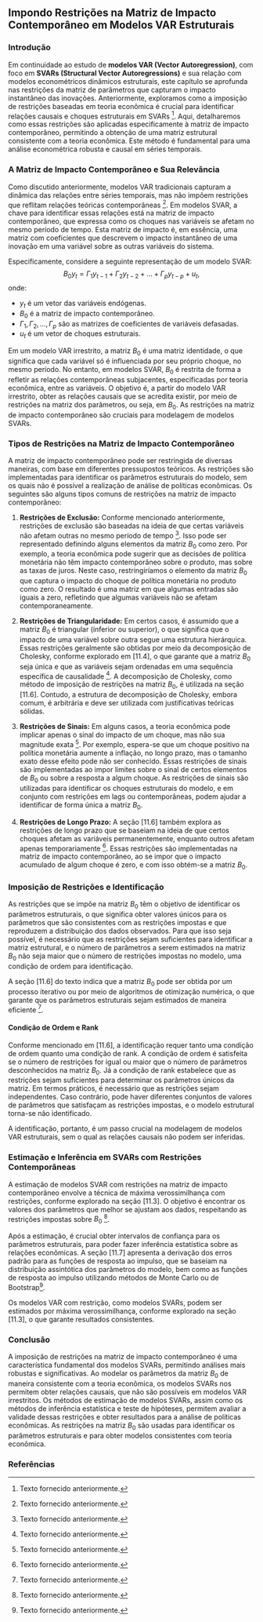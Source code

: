 ## Impondo Restrições na Matriz de Impacto Contemporâneo em Modelos VAR Estruturais

### Introdução
Em continuidade ao estudo de **modelos VAR (Vector Autoregression)**, com foco em **SVARs (Structural Vector Autoregressions)** e sua relação com modelos econométricos dinâmicos estruturais, este capítulo se aprofunda nas restrições da matriz de parâmetros que capturam o impacto instantâneo das inovações. Anteriormente, exploramos como a imposição de restrições baseadas em teoria econômica é crucial para identificar relações causais e choques estruturais em SVARs [^1]. Aqui, detalharemos como essas restrições são aplicadas especificamente à matriz de impacto contemporâneo, permitindo a obtenção de uma matriz estrutural consistente com a teoria econômica. Este método é fundamental para uma análise econométrica robusta e causal em séries temporais.

### A Matriz de Impacto Contemporâneo e Sua Relevância
Como discutido anteriormente, modelos VAR tradicionais capturam a dinâmica das relações entre séries temporais, mas não impõem restrições que reflitam relações teóricas contemporâneas [^1]. Em modelos SVAR, a chave para identificar essas relações está na matriz de impacto contemporâneo, que expressa como os choques nas variáveis se afetam no mesmo período de tempo. Esta matriz de impacto é, em essência, uma matriz com coeficientes que descrevem o impacto instantâneo de uma inovação em uma variável sobre as outras variáveis do sistema.

Especificamente, considere a seguinte representação de um modelo SVAR:
$$
B_0 y_t = \Gamma_1 y_{t-1} + \Gamma_2 y_{t-2} + \dots + \Gamma_p y_{t-p} + u_t,
$$
onde:
*   $y_t$ é um vetor das variáveis endógenas.
*   $B_0$ é a matriz de impacto contemporâneo.
*   $\Gamma_1, \Gamma_2, \dots, \Gamma_p$ são as matrizes de coeficientes de variáveis defasadas.
*   $u_t$ é um vetor de choques estruturais.

Em um modelo VAR irrestrito, a matriz $B_0$ é uma matriz identidade, o que significa que cada variável só é influenciada por seu próprio choque, no mesmo período. No entanto, em modelos SVAR, $B_0$ é restrita de forma a refletir as relações contemporâneas subjacentes, especificadas por teoria econômica, entre as variáveis. O objetivo é, a partir do modelo VAR irrestrito, obter as relações causais que se acredita existir, por meio de restrições na matriz dos parâmetros, ou seja, em $B_0$. As restrições na matriz de impacto contemporâneo são cruciais para modelagem de modelos SVARs.

### Tipos de Restrições na Matriz de Impacto Contemporâneo
A matriz de impacto contemporâneo pode ser restringida de diversas maneiras, com base em diferentes pressupostos teóricos. As restrições são implementadas para identificar os parâmetros estruturais do modelo, sem os quais não é possível a realização de análise de políticas econômicas. Os seguintes são alguns tipos comuns de restrições na matriz de impacto contemporâneo:

1.  **Restrições de Exclusão:** Conforme mencionado anteriormente, restrições de exclusão são baseadas na ideia de que certas variáveis não afetam outras no mesmo período de tempo [^1]. Isso pode ser representado definindo alguns elementos da matriz $B_0$ como zero. Por exemplo, a teoria econômica pode sugerir que as decisões de política monetária não têm impacto contemporâneo sobre o produto, mas sobre as taxas de juros. Neste caso, restringiríamos o elemento da matriz $B_0$ que captura o impacto do choque de política monetária no produto como zero. O resultado é uma matriz em que algumas entradas são iguais a zero, refletindo que algumas variáveis não se afetam contemporaneamente.

2.  **Restrições de Triangularidade:** Em certos casos, é assumido que a matriz $B_0$ é triangular (inferior ou superior), o que significa que o impacto de uma variável sobre outra segue uma estrutura hierárquica. Essas restrições geralmente são obtidas por meio da decomposição de Cholesky, conforme explorado em [11.4], o que garante que a matriz $B_0$ seja única e que as variáveis sejam ordenadas em uma sequência específica de causalidade [^1]. A decomposição de Cholesky, como método de imposição de restrições na matriz $B_0$, é utilizada na seção [11.6]. Contudo, a estrutura de decomposição de Cholesky, embora comum, é arbitrária e deve ser utilizada com justificativas teóricas sólidas.

3.  **Restrições de Sinais:** Em alguns casos, a teoria econômica pode implicar apenas o sinal do impacto de um choque, mas não sua magnitude exata [^1]. Por exemplo, espera-se que um choque positivo na política monetária aumente a inflação, no longo prazo, mas o tamanho exato desse efeito pode não ser conhecido. Essas restrições de sinais são implementadas ao impor limites sobre o sinal de certos elementos de $B_0$ ou sobre a resposta a algum choque. As restrições de sinais são utilizadas para identificar os choques estruturais do modelo, e em conjunto com restrições em lags ou contemporâneas, podem ajudar a identificar de forma única a matriz $B_0$.

4.  **Restrições de Longo Prazo:** A seção [11.6] também explora as restrições de longo prazo que se baseiam na ideia de que certos choques afetam as variáveis permanentemente, enquanto outros afetam apenas temporariamente [^1]. Essas restrições são implementadas na matriz de impacto contemporâneo, ao se impor que o impacto acumulado de algum choque é zero, e com isso obtém-se a matriz $B_0$.

### Imposição de Restrições e Identificação
As restrições que se impõe na matriz $B_0$ têm o objetivo de identificar os parâmetros estruturais, o que significa obter valores únicos para os parâmetros que são consistentes com as restrições impostas e que reproduzem a distribuição dos dados observados. Para que isso seja possível, é necessário que as restrições sejam suficientes para identificar a matriz estrutural, e o número de parâmetros a serem estimados na matriz $B_0$ não seja maior que o número de restrições impostas no modelo, uma condição de ordem para identificação.

A seção [11.6] do texto indica que a matriz $B_0$ pode ser obtida por um processo iterativo ou por meio de algoritmos de otimização numérica, o que garante que os parâmetros estruturais sejam estimados de maneira eficiente [^1].

#### Condição de Ordem e Rank
Conforme mencionado em [11.6], a identificação requer tanto uma condição de ordem quanto uma condição de rank. A condição de ordem é satisfeita se o número de restrições for igual ou maior que o número de parâmetros desconhecidos na matriz $B_0$. Já a condição de rank estabelece que as restrições sejam suficientes para determinar os parâmetros únicos da matriz. Em termos práticos, é necessário que as restrições sejam independentes. Caso contrário, pode haver diferentes conjuntos de valores de parâmetros que satisfaçam as restrições impostas, e o modelo estrutural torna-se não identificado.

A identificação, portanto, é um passo crucial na modelagem de modelos VAR estruturais, sem o qual as relações causais não podem ser inferidas.

### Estimação e Inferência em SVARs com Restrições Contemporâneas

A estimação de modelos SVAR com restrições na matriz de impacto contemporâneo envolve a técnica de máxima verossimilhança com restrições, conforme explorado na seção [11.3]. O objetivo é encontrar os valores dos parâmetros que melhor se ajustam aos dados, respeitando as restrições impostas sobre $B_0$ [^1].

Após a estimação, é crucial obter intervalos de confiança para os parâmetros estruturais, para poder fazer inferência estatística sobre as relações econômicas. A seção [11.7] apresenta a derivação dos erros padrão para as funções de resposta ao impulso, que se baseiam na distribuição assintótica dos parâmetros do modelo, bem como as funções de resposta ao impulso utilizando métodos de Monte Carlo ou de Bootstrap[^1].

Os modelos VAR com restrição, como modelos SVARs, podem ser estimados por máxima verossimilhança, conforme explorado na seção [11.3], o que garante resultados consistentes.

### Conclusão
A imposição de restrições na matriz de impacto contemporâneo é uma característica fundamental dos modelos SVARs, permitindo análises mais robustas e significativas. Ao modelar os parâmetros da matriz $B_0$ de maneira consistente com a teoria econômica, os modelos SVARs nos permitem obter relações causais, que não são possíveis em modelos VAR irrestritos. Os métodos de estimação de modelos SVARs, assim como os métodos de inferência estatística e teste de hipóteses, permitem avaliar a validade dessas restrições e obter resultados para a análise de políticas econômicas. As restrições na matriz $B_0$ são usadas para identificar os parâmetros estruturais e para obter modelos consistentes com teoria econômica.

### Referências
[^1]: Texto fornecido anteriormente.
<!-- END -->

